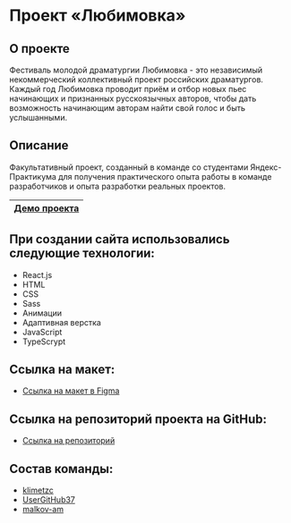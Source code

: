 # Проект «Любимовка»

## О проекте
Фестиваль молодой драматургии Любимовка - это независимый некоммерческий коллективный проект российских драматургов.
Каждый год Любимовка проводит приём и отбор новых пьес начинающих и признанных русскоязычных авторов, чтобы дать возможность начинающим авторам  найти свой голос и быть услышанными.

## Описание
Факультативный проект, созданный в команде со студентами Яндекс-Практикума для получения практического опыта работы в команде разработчиков и опыта разработки реальных проектов.

| [Демо проекта](https://lyubimovka.herokuapp.com/blog) |
|:----:|

## При создании сайта использовались следующие технологии:
- React.js
- HTML
- CSS
- Sass
- Анимации
- Адаптивная верстка
- JavaScript
- TypeScrypt

## Ссылка на макет:
- [Ссылка на макет в Figma](https://www.figma.com/file/DEeW2FE3pJiQ407zqx4C9B/Lubimovka)

## Ссылка на репозиторий проекта на GitHub:
- [Ссылка на репозиторий](https://github.com/malkov-am/lyubimovka)

## Состав команды:
- [klimetzc](https://github.com/klimetzc)
- [UserGitHub37](https://github.com/UserGitHub37)
- [malkov-am](https://github.com/malkov-am)
